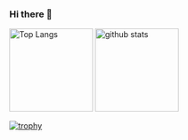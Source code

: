 ### Hi there 👋

<p align="left"> 
  <img alt="Top Langs" height="150px" src="https://github-readme-stats.vercel.app/api/top-langs/?username=tatsurou9003&layout=compact&count_private=true&show_icons=true&theme=merko" />
  <img alt="github stats" height="150px" src="https://github-readme-stats.vercel.app/api?username=tatsurou9003&count_private=true&show_icons=true&show_icons=true&theme=merko" />
</p>

[![trophy](https://github-profile-trophy.vercel.app/?username=tatsurou9003&theme=onedark&column=7
)](https://github.com/ryo-ma/github-profile-trophy)
